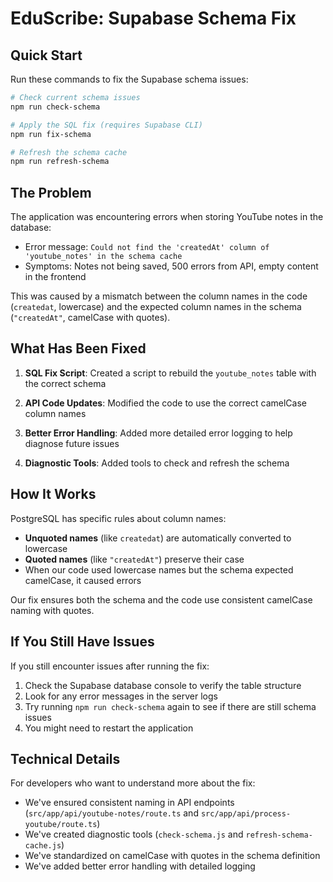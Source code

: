 # EduScribe: Supabase Schema Fix

## Quick Start

Run these commands to fix the Supabase schema issues:

```bash
# Check current schema issues
npm run check-schema

# Apply the SQL fix (requires Supabase CLI)
npm run fix-schema

# Refresh the schema cache
npm run refresh-schema
```

## The Problem

The application was encountering errors when storing YouTube notes in the database:

- Error message: `Could not find the 'createdAt' column of 'youtube_notes' in the schema cache`
- Symptoms: Notes not being saved, 500 errors from API, empty content in the frontend

This was caused by a mismatch between the column names in the code (`createdat`, lowercase) and the expected column names in the schema (`"createdAt"`, camelCase with quotes).

## What Has Been Fixed

1. **SQL Fix Script**: Created a script to rebuild the `youtube_notes` table with the correct schema

2. **API Code Updates**: Modified the code to use the correct camelCase column names

3. **Better Error Handling**: Added more detailed error logging to help diagnose future issues

4. **Diagnostic Tools**: Added tools to check and refresh the schema

## How It Works

PostgreSQL has specific rules about column names:

- **Unquoted names** (like `createdat`) are automatically converted to lowercase
- **Quoted names** (like `"createdAt"`) preserve their case
- When our code used lowercase names but the schema expected camelCase, it caused errors

Our fix ensures both the schema and the code use consistent camelCase naming with quotes.

## If You Still Have Issues

If you still encounter issues after running the fix:

1. Check the Supabase database console to verify the table structure
2. Look for any error messages in the server logs
3. Try running `npm run check-schema` again to see if there are still schema issues
4. You might need to restart the application

## Technical Details

For developers who want to understand more about the fix:

- We've ensured consistent naming in API endpoints (`src/app/api/youtube-notes/route.ts` and `src/app/api/process-youtube/route.ts`)
- We've created diagnostic tools (`check-schema.js` and `refresh-schema-cache.js`)
- We've standardized on camelCase with quotes in the schema definition
- We've added better error handling with detailed logging 